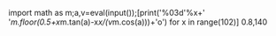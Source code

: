 
import math as m;a,v=eval(input());[print('%03d'%x+' '*m.floor(0.5+x*m.tan(a)-x*x/(v*m.cos(a)))+'o') for x in range(102)]
0.8,140
